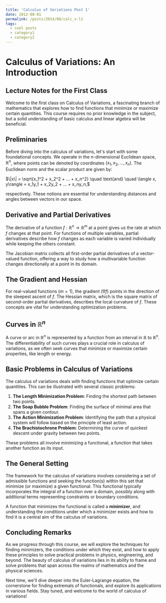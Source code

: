 ```yaml
---
title: 'Calculus of Variations Post 1'
date: 2012-08-01
permalink: /posts/2014/08/calc_v-l1
tags:
  - cool posts
  - category1
  - category2
---
```


# Calculus of Variations: An Introduction

## Lecture Notes for the First Class

Welcome to the first class on Calculus of Variations, a fascinating branch of mathematics that explores how to find functions that minimize or maximize certain quantities. This course requires no prior knowledge in the subject, but a solid understanding of basic calculus and linear algebra will be beneficial.

## Preliminaries

Before diving into the calculus of variations, let's start with some foundational concepts. We operate in the $n$-dimensional Euclidean space, $\mathbb{R}^n$, where points can be denoted by coordinates $(x_1, x_2, ..., x_n)$. The Euclidean norm and the scalar product are given by:

$\|x\| = \sqrt{x_1^2 + x_2^2 + ... + x_n^2} \quad \text{and} \quad \langle x, y\rangle = x_1y_1 + x_2y_2 + ... + x_ny_n,$

respectively. These notions are essential for understanding distances and angles between vectors in our space.

## Derivative and Partial Derivatives

The derivative of a function $f: \mathbb{R}^n \rightarrow \mathbb{R}^m$ at a point gives us the rate at which $f$ changes at that point. For functions of multiple variables, partial derivatives describe how $f$ changes as each variable is varied individually while keeping the others constant.

The Jacobian matrix collects all first-order partial derivatives of a vector-valued function, offering a way to study how a multivariable function changes directionally at a point in its domain.

## The Gradient and Hessian

For real-valued functions ($m=1$), the gradient ($\nabla f$) points in the direction of the steepest ascent of $f$. The Hessian matrix, which is the square matrix of second-order partial derivatives, describes the local curvature of $f$. These concepts are vital for understanding optimization problems.

## Curves in $\mathbb{R}^n$

A curve or arc in $\mathbb{R}^n$ is represented by a function from an interval in $\mathbb{R}$ to $\mathbb{R}^n$. The differentiability of such curves plays a crucial role in calculus of variations, as we often seek curves that minimize or maximize certain properties, like length or energy.

## Basic Problems in Calculus of Variations

The calculus of variations deals with finding functions that optimize certain quantities. This can be illustrated with several classic problems:

1. **The Length Minimization Problem**: Finding the shortest path between two points.
2. **The Soap Bubble Problem**: Finding the surface of minimal area that spans a given contour.
3. **The Action Minimization Problem**: Identifying the path that a physical system will follow based on the principle of least action.
4. **The Brachistochrone Problem**: Determining the curve of quickest descent under gravity between two points.

These problems all involve minimizing a functional, a function that takes another function as its input.

## The General Setting

The framework for the calculus of variations involves considering a set of admissible functions and seeking the function(s) within this set that minimize (or maximize) a given functional. This functional typically incorporates the integral of a function over a domain, possibly along with additional terms representing constraints or boundary conditions.

A function that minimizes the functional is called a **minimizer**, and understanding the conditions under which a minimizer exists and how to find it is a central aim of the calculus of variations.

## Concluding Remarks

As we progress through this course, we will explore the techniques for finding minimizers, the conditions under which they exist, and how to apply these principles to solve practical problems in physics, engineering, and beyond. The beauty of calculus of variations lies in its ability to frame and solve problems that span across the realms of mathematics and the physical sciences. 

Next time, we'll dive deeper into the Euler-Lagrange equation, the cornerstone for finding extremals of functionals, and explore its applications in various fields. Stay tuned, and welcome to the world of calculus of variations!
